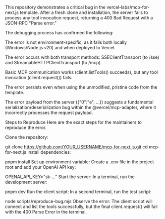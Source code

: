 This repository demonstrates a critical bug in the vercel-labs/mcp-for-next.js template. After a fresh clone and installation, the server fails to process any tool invocation request, returning a 400 Bad Request with a JSON-RPC "Parse error."

The debugging process has confirmed the following:

The error is not environment-specific, as it fails both locally (Windows/Node.js v20) and when deployed to Vercel.

The error occurs with both transport methods: SSEClientTransport (to /sse) and StreamableHTTPClientTransport (to /mcp).

Basic MCP communication works (client.listTools() succeeds), but any tool invocation (client.request()) fails.

The error persists even when using the unmodified, pristine code from the template.

The error payload from the server ({"0":"e", ...}) suggests a fundamental serialization/deserialization bug within the @vercel/mcp-adapter, where it incorrectly processes the request payload.

Steps to Reproduce
Here are the exact steps for the maintainers to reproduce the error.

Clone the repository:

git clone https://github.com/YOUR_USERNAME/mcp-for-next.js.git
cd mcp-for-next.js
Install dependencies:

pnpm install
Set up environment variable:
Create a .env file in the project root and add your OpenAI API key:

OPENAI_API_KEY="sk-..."
Start the server:
In a terminal, run the development server:

pnpm dev
Run the client script:
In a second terminal, run the test script:

node scripts/reproduce-bug.mjs
Observe the error:
The client script will connect and list the tools successfully, but the final client.request() will fail with the 400 Parse Error in the terminal.